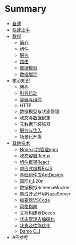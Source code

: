 # Summary

* [自述](README.md)
* [快速上手](chapter1.md)
* [教程](教程.md)
  * [简介](简介.md)
  * [组件](zu-jian.md)
  * [服务](fu-wu.md)
  * [路由](lu-you.md)
  * [数据模型](数据调用.md)
  * [数据绑定](shu-ju-bang-ding.md)
* 核心知识
  * [架构](jia-gou.md)
  * [引导启动](yin-dao-qi-dong.md)
  * [容器与组件](rong-qi-yu-zu-jian.md)
  * HTTP
  * 数据模型与状态管理
  * [状态与数据绑定](状态与数据绑定.md)
  * 元数据与装饰器
  * [服务与注入](服务与注入.md)
  * 场景化开发
* [其他技术](其他技术.md)
  * [Node.js包管理npm](其他技术/nodejsbao-guan-li-npm.md)
  * [状态容器Redux](其他技术/zhuang-tai-rong-qi-redux.md)
  * [组件框架React](其他技术/zu-jian-kuang-jia-react.md)
  * [响应式编程RxJS](其他技术/xiang-ying-shi-bian-cheng-rxjs.md)
  * [基础组件库AntDesign](其他技术/ji-chu-zu-jianku-antdesign.md)
  * 国际化L20n
  * 数据模拟SchemaMocker
  * 集成开发环境NazaServer
  * [编辑器VSCode](其他技术/bian-ji-qi-vscode.md)
  * [风格指南](其他技术/feng-ge-zhi-nan.md)
  * 文档构建器Docco
  * [状态管理去编码化](其他技术/zhuang-tai-guan-li-qu-bian-ma-hua.md)
  * [状态及性能优化](其他技术/zhuang-tai-ji-xing-neng-you-hua.md)
  * [Damo CLI](其他技术/damo-cli.md)
* API参考

